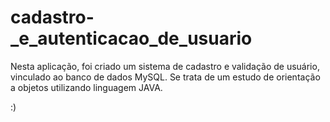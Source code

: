 # cadastro-_e_autenticacao_de_usuario

Nesta aplicação, foi criado um sistema de cadastro e validação de usuário, vinculado ao banco de dados MySQL. 
Se trata de um estudo de orientação a objetos utilizando linguagem JAVA.

:)
